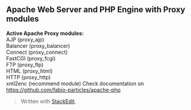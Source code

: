 

Apache Web Server and PHP Engine with Proxy modules
--------------------------------  

**Active Apache Proxy modules:**  
    AJP (proxy\_ajp)   
    Balancer  (proxy\_balancer)    
    Connect (proxy\_connect)   
    FastCGI (proxy\_fcgi)  
    FTP (proxy\_ftp)  
    HTML (proxy\_html)  
    HTTP (proxy\_http)  
    xml2enc (recommend module)
Check documentation on https://github.com/fabio-particles/apache-php

> Written with [StackEdit](https://stackedit.io/).